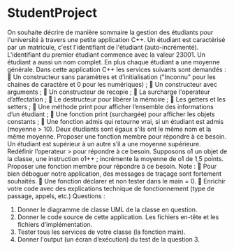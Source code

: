 # StudentProject
On souhaite décrire de manière sommaire la gestion des étudiants pour l'université à travers une petite application C++. Un étudiant est caractérisé par un matricule, c'est l'identifiant de l'étudiant (auto-incrémenté).  L'identifiant du premier étudiant commence avec la valeur 23001. 
Un étudiant a aussi un nom complet. En plus chaque étudiant a une moyenne générale. 
Dans cette application C++ les services suivants sont demandés : 
	Un constructeur sans paramètres et d’initialisation ("Inconnu" pour les chaines de caractère et 0 pour les numériques) ; 
	Un constructeur avec arguments ; 
	Un constructeur de recopie ; 
	La surcharge l'operateur d’affectation ;
	Le destructeur pour libérer la mémoire ; 
	Les getters et les setters ;
	Une méthode print pour afficher l’ensemble des informations d’un étudiant ;
	Une fonction print (surchargée) pour afficher les objets constants ;
	Une fonction admis qui retourne vrai, si un étudiant est admis (moyenne > 10).
Deux étudiants sont égaux s'ils ont le même nom et la même moyenne. Proposer une fonction membre pour répondre à ce besoin. 
Un étudiant est supérieur à un autre s’il a une moyenne supérieure. Redéfinir l’operateur > pour répondre à ce besoin. 
Supposons o1 un objet de la classe, une instruction o1++ ; incrémente la moyenne de o1 de 1,5 points. Proposer une fonction membre pour répondre à ce besoin.
Note : 
	Pour bien déboguer notre application, des messages de traçage sont fortement souhaités. 
	Une fonction déclarer et non tester dans le main = 0. 
	Enrichir votre code avec des explications technique de fonctionnement (type de passage, appels, etc.)
Questions :
1.	Donner le diagramme de classe UML de la classe en question.
2.	Donner le code source de cette application. Les fichiers en-tête et les fichiers d’implémentation. 
3.	Tester tous les services de votre classe (la fonction main).
4.	Donner l'output (un écran d’exécution) du test de la question 3.
